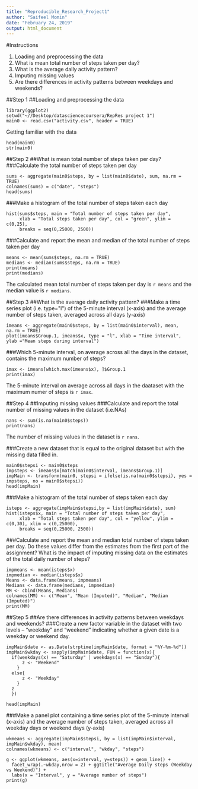 ```yaml
---
title: "Reproducible_Research_Project1"
author: "Saifeel Momin"
date: "February 24, 2019"
output: html_document
--- 
```


#Instructions
1. Loading and preprocessing the data
2. What is mean total number of steps taken per day?
3. What is the average daily activity pattern?
4. Imputing missing values
5. Are there differences in activity patterns between weekdays and weekends?

##Step 1
##Loading and preprocessing the data
```{r, echo=T}
library(ggplot2)
setwd("~//Desktop/datasciencecoursera/RepRes project 1")
main0 <- read.csv("activity.csv", header = TRUE)
```
Getting familiar with the data 
```{r}
head(main0)
str(main0)
```

##Step 2
##What is mean total number of steps taken per day?
###Calculate the total number of steps taken per day
```{r}
sums <- aggregate(main0$steps, by = list(main0$date), sum, na.rm = TRUE)
colnames(sums) = c("date", "steps")
head(sums)
```
###Make a histogram of the total number of steps taken each day
```{r}
hist(sums$steps, main = "Total number of steps taken per day", 
     xlab = "Total steps taken per day", col = "green", ylim = c(0,25), 
     breaks = seq(0,25000, 2500))
```

###Calculate and report the mean and median of the total number of steps taken per day

```{r}
means <- mean(sums$steps, na.rm = TRUE)
medians <- median(sums$steps, na.rm = TRUE)
print(means)
print(medians)
```
The calculated mean total number of steps taken per day is `r means` and the median value is `r medians`.

##Step 3
##What is the average daily activity pattern?
###Make a time series plot (i.e. type="l") of the 5-minute interval (x-axis) and the average number of steps taken, averaged across all days (y-axis)
```{r}
imeans <- aggregate(main0$steps, by = list(main0$interval), mean, na.rm = TRUE)
plot(imeans$Group.1, imeans$x, type = "l", xlab = "Time interval", ylab ="Mean steps during interval")
```

###Which 5-minute interval, on average across all the days in the dataset, contains the maximum number of steps?
```{r}
imax <- imeans[which.max(imeans$x), ]$Group.1
print(imax)
```
The 5-minute interval on average across all days in the daataset with the maximum numer of steps is `r imax`.

##Step 4 
##Imputing missing values
###Calculate and report the total number of missing values in the dataset (i.e.NAs)

```{r}
nans <- sum(is.na(main0$steps))
print(nans)
```

The number of missing values in the dataset is `r nans`.

###Create a new dataset that is equal to the original dataset but with the missing data filled in.

```{r}
main0$stepsi <- main0$steps
impsteps <- imeans$x[match(main0$interval, imeans$Group.1)]
impMain <- transform(main0, stepsi = ifelse(is.na(main0$stepsi), yes = impsteps, no = main0$stepsi))
head(impMain)
```

###Make a histogram of the total number of steps taken each day 

```{r}
isteps <- aggregate(impMain$stepsi,by = list(impMain$date), sum)
hist(isteps$x, main = "Total number of steps taken per day", 
     xlab = "Total steps taken per day", col = "yellow", ylim = c(0,30), xlim = c(0,25000), 
     breaks = seq(0,25000, 2500))
```

###Calculate and report the mean and median total number of steps taken per day. Do these values differ from the estimates from the first part of the assignment? What is the impact of imputing missing data on the estimates of the total daily number of steps?

```{r}
impmeans <- mean(isteps$x)
impmedian <- median(isteps$x)
Means <- data.frame(means, impmeans)
Medians <- data.frame(medians, impmedian)
MM <- cbind(Means, Medians)
colnames(MM) <- c("Mean", "Mean (Imputed)", "Median", "Median (Imputed)")
print(MM)
```


##Step 5 
##Are there differences in activity patterns between weekdays and weekends?
###Create a new factor variable in the dataset with two levels – “weekday” and “weekend” indicating whether a given date is a weekday or weekend day.
```{r}
impMain$date <- as.Date(strptime(impMain$date, format = "%Y-%m-%d"))
impMain$wkday <- sapply(impMain$date, FUN = function(x){
  if(weekdays(x) == "Saturday" | weekdays(x) == "Sunday"){
      z <- "Weekend"
    }
  else{
      z <- "Weekday"
    }
  z
  })

head(impMain)
```
 
###Make a panel plot containing a time series plot of the 5-minute interval (x-axis) and the average number of steps taken, averaged across all weekday days or weekend days (y-axis)

```{r}
wkmeans <- aggregate(impMain$stepsi, by = list(impMain$interval, impMain$wkday), mean)
colnames(wkmeans) <- c("interval", "wkday", "steps")

g <- ggplot(wkmeans, aes(x=interval, y=steps)) + geom_line() + 
  facet_wrap(.~wkday,nrow = 2) + ggtitle("Average Daily steps (Weekday vs Weekend)") +
  labs(x = "Interval", y = "Average number of steps")
print(g) 
```



